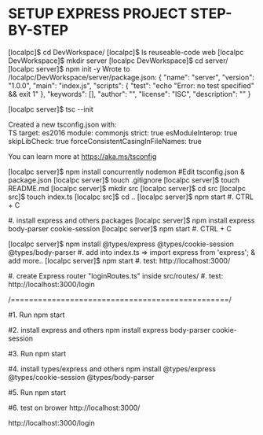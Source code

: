   SETUP EXPRESS PROJECT STEP-BY-STEP
======================================

[localpc]$ cd DevWorkspace/
[localpc]$ ls
reuseable-code  web
[localpc DevWorkspace]$ mkdir server
[localpc DevWorkspace]$ cd server/
[localpc server]$ npm init -y
Wrote to /localpc/DevWorkspace/server/package.json:
{
  "name": "server",
  "version": "1.0.0",
  "main": "index.js",
  "scripts": {
    "test": "echo \"Error: no test specified\" && exit 1"
  },
  "keywords": [],
  "author": "",
  "license": "ISC",
  "description": ""
}

[localpc server]$ tsc --init

Created a new tsconfig.json with:                                                                                       
                                                                                                                     TS 
  target: es2016
  module: commonjs
  strict: true
  esModuleInterop: true
  skipLibCheck: true
  forceConsistentCasingInFileNames: true

You can learn more at https://aka.ms/tsconfig

[localpc server]$ npm install concurrently nodemon
#Edit tsconfig.json & package.json
[localpc server]$ touch .gitignore
[localpc server]$ touch README.md
[localpc server]$ mkdir src
[localpc server]$ cd src
[localpc src]$ touch index.ts
[localpc src]$ cd ..
[localpc server]$ npm start
#. CTRL + C

#. install express and others packages
[localpc server]$ npm install express body-parser cookie-session
[localpc server]$ npm start
#. CTRL + C

[localpc server]$ npm install @types/express @types/cookie-session @types/body-parser
#. add into index.ts => import express from 'express'; & add more..
[localpc server]$ npm start
#. test: http://localhost:3000/

#. create Express router "loginRoutes.ts" inside src/routes/
#. test: http://localhost:3000/login


/================================================/

#1. Run 
npm start

#2. install express and others
npm install express body-parser cookie-session

#3. Run
npm start

#4. install types/express and others
npm install @types/express @types/cookie-session @types/body-parser

#5. Run
npm start

#6. test on brower 
http://localhost:3000/

http://localhost:3000/login

